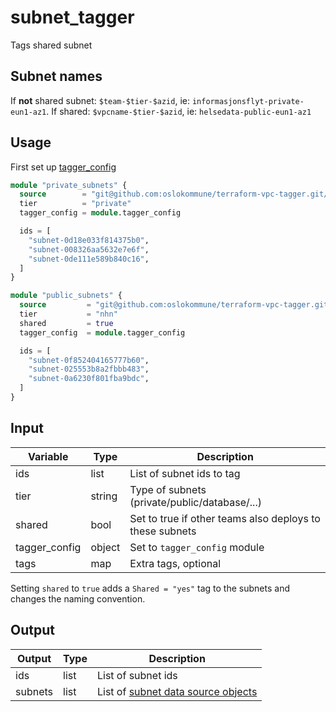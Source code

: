 # subnet_tagger

Tags shared subnet

## Subnet names

If **not** shared subnet: `$team-$tier-$azid`, ie: `informasjonsflyt-private-eun1-az1`.
If shared: `$vpcname-$tier-$azid`, ie: `helsedata-public-eun1-az1`

## Usage

First set up [tagger_config](/modules/tagger_config/)

```terraform
module "private_subnets" {
  source        = "git@github.com:oslokommune/terraform-vpc-tagger.git//modules/subnet_tagger?ref=v1"
  tier          = "private"
  tagger_config = module.tagger_config

  ids = [
    "subnet-0d18e033f814375b0",
    "subnet-008326aa5632e7e6f",
    "subnet-0de111e589b840c16",
  ]
}

module "public_subnets" {
  source         = "git@github.com:oslokommune/terraform-vpc-tagger.git//modules/subnet_tagger?ref=v1"
  tier           = "nhn"
  shared         = true
  tagger_config  = module.tagger_config

  ids = [
    "subnet-0f852404165777b60",
    "subnet-025553b8a2fbbb483",
    "subnet-0a6230f801fba9bdc",
  ]
}
```

## Input

| Variable | Type | Description |
| --- | --- | --- |
| ids | list | List of subnet ids to tag |
| tier | string | Type of subnets (private/public/database/...) |
| shared | bool | Set to true if other teams also deploys to these subnets |
| tagger_config | object | Set to `tagger_config` module |
| tags | map | Extra tags, optional |

Setting `shared` to `true` adds a `Shared = "yes"` tag to the subnets and
changes the naming convention.

## Output

| Output | Type | Description |
| --- | --- | --- |
| ids | list | List of subnet ids |
| subnets | list | List of [subnet data source objects](https://registry.terraform.io/providers/hashicorp/aws/latest/docs/data-sources/subnet) |
